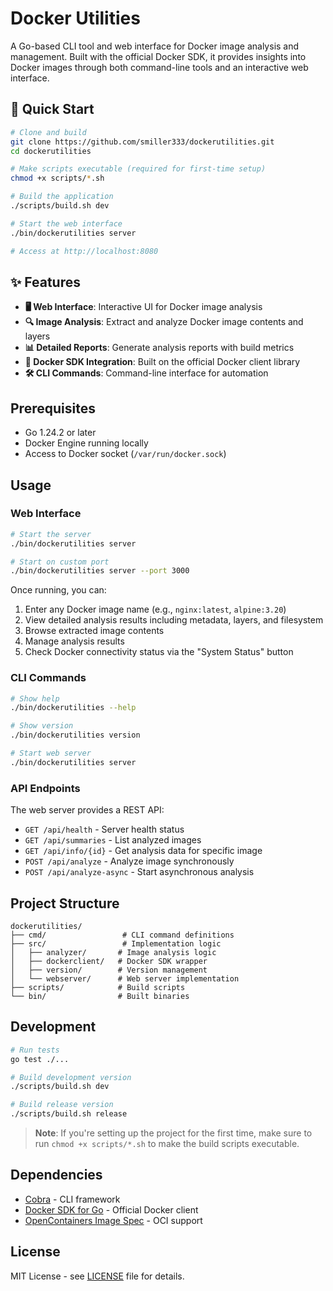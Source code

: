 # Docker Utilities

A Go-based CLI tool and web interface for Docker image analysis and management. Built with the official Docker SDK, it provides insights into Docker images through both command-line tools and an interactive web interface.

## 🚀 Quick Start

```bash
# Clone and build
git clone https://github.com/smiller333/dockerutilities.git
cd dockerutilities

# Make scripts executable (required for first-time setup)
chmod +x scripts/*.sh

# Build the application
./scripts/build.sh dev

# Start the web interface
./bin/dockerutilities server

# Access at http://localhost:8080
```

## ✨ Features

- **🖥️ Web Interface**: Interactive UI for Docker image analysis
- **🔍 Image Analysis**: Extract and analyze Docker image contents and layers
- **📊 Detailed Reports**: Generate analysis reports with build metrics
- **🐳 Docker SDK Integration**: Built on the official Docker client library
- **🛠️ CLI Commands**: Command-line interface for automation

## Prerequisites

- Go 1.24.2 or later
- Docker Engine running locally
- Access to Docker socket (`/var/run/docker.sock`)

## Usage

### Web Interface

```bash
# Start the server
./bin/dockerutilities server

# Start on custom port
./bin/dockerutilities server --port 3000
```

Once running, you can:
1. Enter any Docker image name (e.g., `nginx:latest`, `alpine:3.20`)
2. View detailed analysis results including metadata, layers, and filesystem
3. Browse extracted image contents
4. Manage analysis results
5. Check Docker connectivity status via the "System Status" button

### CLI Commands

```bash
# Show help
./bin/dockerutilities --help

# Show version
./bin/dockerutilities version

# Start web server
./bin/dockerutilities server
```

### API Endpoints

The web server provides a REST API:

- `GET /api/health` - Server health status
- `GET /api/summaries` - List analyzed images
- `GET /api/info/{id}` - Get analysis data for specific image
- `POST /api/analyze` - Analyze image synchronously
- `POST /api/analyze-async` - Start asynchronous analysis

## Project Structure

```
dockerutilities/
├── cmd/                 # CLI command definitions
├── src/                 # Implementation logic
│   ├── analyzer/       # Image analysis logic
│   ├── dockerclient/   # Docker SDK wrapper
│   ├── version/        # Version management
│   └── webserver/      # Web server implementation
├── scripts/            # Build scripts
└── bin/                # Built binaries
```

## Development

```bash
# Run tests
go test ./...

# Build development version
./scripts/build.sh dev

# Build release version
./scripts/build.sh release
```

> **Note**: If you're setting up the project for the first time, make sure to run `chmod +x scripts/*.sh` to make the build scripts executable.

## Dependencies

- [Cobra](https://github.com/spf13/cobra) - CLI framework
- [Docker SDK for Go](https://github.com/docker/docker) - Official Docker client
- [OpenContainers Image Spec](https://github.com/opencontainers/image-spec) - OCI support

## License

MIT License - see [LICENSE](LICENSE) file for details.